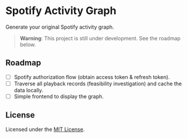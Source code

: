 # Spotify Activity Graph

Generate your original Spotify activity graph.

> **Warning**: This project is still under development.
> See the roadmap below.

## Roadmap

- [ ] Spotify authorization flow (obtain access token & refresh token).
- [ ] Traverse all playback records (feasibility investigation) and cache the data locally.
- [ ] Simple frontend to display the graph.

## License

Licensed under the [MIT License](./LICENSE.md).
